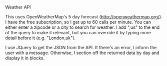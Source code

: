 Weather API

This uses OpenWeatherMap's 5 day forecast (http://openweathermap.org/). I have the free subscription, so I get up to 60 calls per minute. You can either enter a zipcode or a city to search for weather. I add ",us" to the end of the query to make it relevant, but you can override it by typing more detail before it (e.g. "London,uk").

I use JQuery to get the JSON from the API. If there's an error, I inform the user with a message. Otherwise, I section off the returned data by day and display it in blocks.